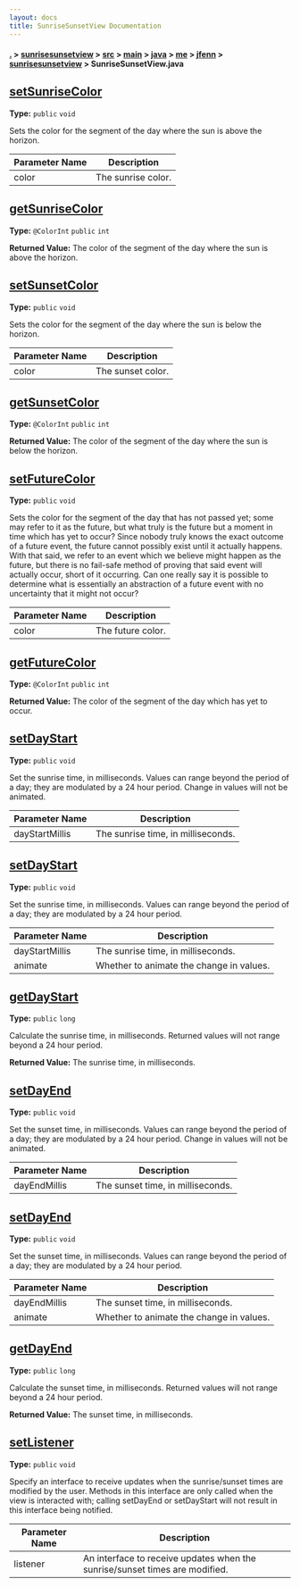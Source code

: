 ```yaml
---
layout: docs
title: SunriseSunsetView Documentation
---
```

#### [.](./../../../../../../../index) > [sunrisesunsetview](./../../../../../../index) > [src](./../../../../../index) > [main](./../../../../index) > [java](./../../../index) > [me](./../../index) > [jfenn](./../index) > [sunrisesunsetview](./index) > **SunriseSunsetView.java**

## [setSunriseColor](https://github.com/fennifith/SunriseSunsetView/blob/master/sunrisesunsetview/src/main/java/me/jfenn/sunrisesunsetview/SunriseSunsetView.java#L75)

**Type:** `public` `void`

Sets the color for the segment of the day where the 
sun is above the horizon. 





|Parameter Name|Description|
|-----|-----|
|color|The sunrise color.  |








## [getSunriseColor](https://github.com/fennifith/SunriseSunsetView/blob/master/sunrisesunsetview/src/main/java/me/jfenn/sunrisesunsetview/SunriseSunsetView.java#L85)

**Type:** `@ColorInt` `public` `int`






**Returned Value:** The color of the segment of the day where the sun is above the horizon.  








## [setSunsetColor](https://github.com/fennifith/SunriseSunsetView/blob/master/sunrisesunsetview/src/main/java/me/jfenn/sunrisesunsetview/SunriseSunsetView.java#L94)

**Type:** `public` `void`

Sets the color for the segment of the day where the 
sun is below the horizon. 





|Parameter Name|Description|
|-----|-----|
|color|The sunset color.  |








## [getSunsetColor](https://github.com/fennifith/SunriseSunsetView/blob/master/sunrisesunsetview/src/main/java/me/jfenn/sunrisesunsetview/SunriseSunsetView.java#L104)

**Type:** `@ColorInt` `public` `int`






**Returned Value:** The color of the segment of the day where the sun is below the horizon.  








## [setFutureColor](https://github.com/fennifith/SunriseSunsetView/blob/master/sunrisesunsetview/src/main/java/me/jfenn/sunrisesunsetview/SunriseSunsetView.java#L113)

**Type:** `public` `void`

Sets the color for the segment of the day that has 
not passed yet; some may refer to it as the future, 
but what truly is the future but a moment in time 
which has yet to occur? Since nobody truly knows the 
exact outcome of a future event, the future cannot 
possibly exist until it actually happens. With that 
said, we refer to an event which we believe might 
happen as the future, but there is no fail-safe method 
of proving that said event will actually occur, short 
of it occurring. Can one really say it is possible to 
determine what is essentially an abstraction of a 
future event with no uncertainty that it might not 
occur? 





|Parameter Name|Description|
|-----|-----|
|color|The future color.  |








## [getFutureColor](https://github.com/fennifith/SunriseSunsetView/blob/master/sunrisesunsetview/src/main/java/me/jfenn/sunrisesunsetview/SunriseSunsetView.java#L134)

**Type:** `@ColorInt` `public` `int`






**Returned Value:** The color of the segment of the day which has yet to occur.  








## [setDayStart](https://github.com/fennifith/SunriseSunsetView/blob/master/sunrisesunsetview/src/main/java/me/jfenn/sunrisesunsetview/SunriseSunsetView.java#L143)

**Type:** `public` `void`

Set the sunrise time, in milliseconds. Values can range 
beyond the period of a day; they are modulated by a 24 hour 
period. Change in values will not be animated. 





|Parameter Name|Description|
|-----|-----|
|dayStartMillis|The sunrise time, in milliseconds.  |








## [setDayStart](https://github.com/fennifith/SunriseSunsetView/blob/master/sunrisesunsetview/src/main/java/me/jfenn/sunrisesunsetview/SunriseSunsetView.java#L154)

**Type:** `public` `void`

Set the sunrise time, in milliseconds. Values can range 
beyond the period of a day; they are modulated by a 24 hour 
period. 





|Parameter Name|Description|
|-----|-----|
|dayStartMillis|The sunrise time, in milliseconds.|
|animate|Whether to animate the change in values.  |








## [getDayStart](https://github.com/fennifith/SunriseSunsetView/blob/master/sunrisesunsetview/src/main/java/me/jfenn/sunrisesunsetview/SunriseSunsetView.java#L170)

**Type:** `public` `long`

Calculate the sunrise time, in milliseconds. Returned values 
will not range beyond a 24 hour period. 






**Returned Value:** The sunrise time, in milliseconds.  








## [setDayEnd](https://github.com/fennifith/SunriseSunsetView/blob/master/sunrisesunsetview/src/main/java/me/jfenn/sunrisesunsetview/SunriseSunsetView.java#L180)

**Type:** `public` `void`

Set the sunset time, in milliseconds. Values can range 
beyond the period of a day; they are modulated by a 24 hour 
period. Change in values will not be animated. 





|Parameter Name|Description|
|-----|-----|
|dayEndMillis|The sunset time, in milliseconds.  |








## [setDayEnd](https://github.com/fennifith/SunriseSunsetView/blob/master/sunrisesunsetview/src/main/java/me/jfenn/sunrisesunsetview/SunriseSunsetView.java#L191)

**Type:** `public` `void`

Set the sunset time, in milliseconds. Values can range 
beyond the period of a day; they are modulated by a 24 hour 
period. 





|Parameter Name|Description|
|-----|-----|
|dayEndMillis|The sunset time, in milliseconds.|
|animate|Whether to animate the change in values.  |








## [getDayEnd](https://github.com/fennifith/SunriseSunsetView/blob/master/sunrisesunsetview/src/main/java/me/jfenn/sunrisesunsetview/SunriseSunsetView.java#L207)

**Type:** `public` `long`

Calculate the sunset time, in milliseconds. Returned values 
will not range beyond a 24 hour period. 






**Returned Value:** The sunset time, in milliseconds.  








## [setListener](https://github.com/fennifith/SunriseSunsetView/blob/master/sunrisesunsetview/src/main/java/me/jfenn/sunrisesunsetview/SunriseSunsetView.java#L217)

**Type:** `public` `void`

Specify an interface to receive updates when the sunrise/sunset 
times are modified by the user. Methods in this interface are only 
called when the view is interacted with; calling setDayEnd or 
setDayStart will not result in this interface being notified. 





|Parameter Name|Description|
|-----|-----|
|listener|An interface to receive updates when the sunrise/sunset times are modified.  |








